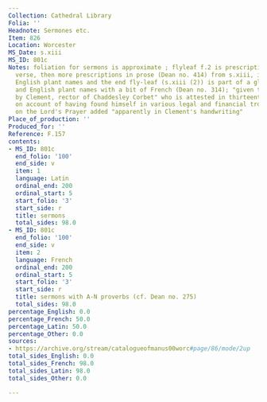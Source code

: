 ```yaml
---
Collection: Cathedral Library
Folia: ''
Headnote: Sermones etc.
Item: 826
Location: Worcester
MS_Date: s.xiii
MS_ID: 801c
Notes: foliation for sermons is approximate ; flyleaf f.2 is prescriptions in French
  verse, then more prescriptions in prose (Dean no. 414) from s.xiii, including some
  English plant names and the end fly-leaf (s.xiii (2)) is part of a glossary of Latin
  and English plant names with a bit of French (Dean no. 314); "given to the monastery
  by Clement, rector of Chaddesley Corbet" who is attested in thirteenth-century records
  on account of having found himself in various legal and financial troubles ; exposition
  on the Lord's Prayer added "apparently in Clement's handwriting"
Place_of_production: ''
Produced_for: ''
Reference: F.157
contents:
- MS_ID: 801c
  end_folio: '100'
  end_side: v
  item: 1
  language: Latin
  ordinal_end: 200
  ordinal_start: 5
  start_folio: '3'
  start_side: r
  title: sermons
  total_sides: 98.0
- MS_ID: 801c
  end_folio: '100'
  end_side: v
  item: 2
  language: French
  ordinal_end: 200
  ordinal_start: 5
  start_folio: '3'
  start_side: r
  title: sermons with A-N proverbs (cf. Dean no. 275)
  total_sides: 98.0
percentage_English: 0.0
percentage_French: 50.0
percentage_Latin: 50.0
percentage_Other: 0.0
sources:
- https://archive.org/stream/catalogueofmanus00worc#page/86/mode/2up
total_sides_English: 0.0
total_sides_French: 98.0
total_sides_Latin: 98.0
total_sides_Other: 0.0

---
```

